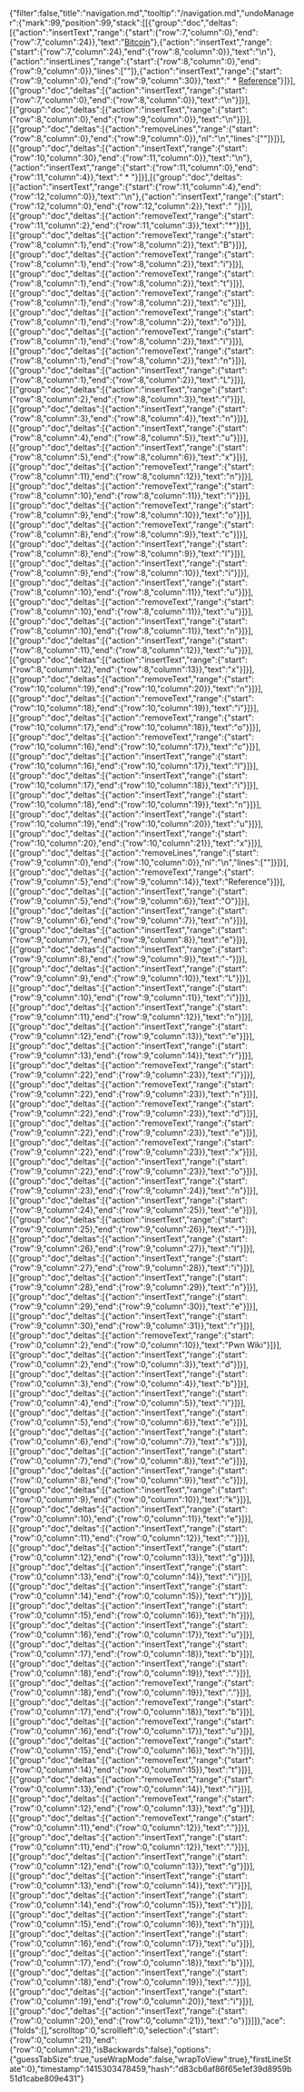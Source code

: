{"filter":false,"title":"navigation.md","tooltip":"/navigation.md","undoManager":{"mark":99,"position":99,"stack":[[{"group":"doc","deltas":[{"action":"insertText","range":{"start":{"row":7,"column":0},"end":{"row":7,"column":24}},"text":"[Bitcoin](coin/index.md)"},{"action":"insertText","range":{"start":{"row":7,"column":24},"end":{"row":8,"column":0}},"text":"\n"},{"action":"insertLines","range":{"start":{"row":8,"column":0},"end":{"row":9,"column":0}},"lines":[""]},{"action":"insertText","range":{"start":{"row":9,"column":0},"end":{"row":9,"column":30}},"text":"  * [Reference](coin/index.md)"}]}],[{"group":"doc","deltas":[{"action":"insertText","range":{"start":{"row":7,"column":0},"end":{"row":8,"column":0}},"text":"\n"}]}],[{"group":"doc","deltas":[{"action":"insertText","range":{"start":{"row":8,"column":0},"end":{"row":9,"column":0}},"text":"\n"}]}],[{"group":"doc","deltas":[{"action":"removeLines","range":{"start":{"row":8,"column":0},"end":{"row":9,"column":0}},"nl":"\n","lines":[""]}]}],[{"group":"doc","deltas":[{"action":"insertText","range":{"start":{"row":10,"column":30},"end":{"row":11,"column":0}},"text":"\n"},{"action":"insertText","range":{"start":{"row":11,"column":0},"end":{"row":11,"column":4}},"text":"  * "}]}],[{"group":"doc","deltas":[{"action":"insertText","range":{"start":{"row":11,"column":4},"end":{"row":12,"column":0}},"text":"\n"},{"action":"insertText","range":{"start":{"row":12,"column":0},"end":{"row":12,"column":2}},"text":"  "}]}],[{"group":"doc","deltas":[{"action":"removeText","range":{"start":{"row":11,"column":2},"end":{"row":11,"column":3}},"text":"*"}]}],[{"group":"doc","deltas":[{"action":"removeText","range":{"start":{"row":8,"column":1},"end":{"row":8,"column":2}},"text":"B"}]}],[{"group":"doc","deltas":[{"action":"removeText","range":{"start":{"row":8,"column":1},"end":{"row":8,"column":2}},"text":"i"}]}],[{"group":"doc","deltas":[{"action":"removeText","range":{"start":{"row":8,"column":1},"end":{"row":8,"column":2}},"text":"t"}]}],[{"group":"doc","deltas":[{"action":"removeText","range":{"start":{"row":8,"column":1},"end":{"row":8,"column":2}},"text":"c"}]}],[{"group":"doc","deltas":[{"action":"removeText","range":{"start":{"row":8,"column":1},"end":{"row":8,"column":2}},"text":"o"}]}],[{"group":"doc","deltas":[{"action":"removeText","range":{"start":{"row":8,"column":1},"end":{"row":8,"column":2}},"text":"i"}]}],[{"group":"doc","deltas":[{"action":"removeText","range":{"start":{"row":8,"column":1},"end":{"row":8,"column":2}},"text":"n"}]}],[{"group":"doc","deltas":[{"action":"insertText","range":{"start":{"row":8,"column":1},"end":{"row":8,"column":2}},"text":"L"}]}],[{"group":"doc","deltas":[{"action":"insertText","range":{"start":{"row":8,"column":2},"end":{"row":8,"column":3}},"text":"i"}]}],[{"group":"doc","deltas":[{"action":"insertText","range":{"start":{"row":8,"column":3},"end":{"row":8,"column":4}},"text":"n"}]}],[{"group":"doc","deltas":[{"action":"insertText","range":{"start":{"row":8,"column":4},"end":{"row":8,"column":5}},"text":"u"}]}],[{"group":"doc","deltas":[{"action":"insertText","range":{"start":{"row":8,"column":5},"end":{"row":8,"column":6}},"text":"x"}]}],[{"group":"doc","deltas":[{"action":"removeText","range":{"start":{"row":8,"column":11},"end":{"row":8,"column":12}},"text":"n"}]}],[{"group":"doc","deltas":[{"action":"removeText","range":{"start":{"row":8,"column":10},"end":{"row":8,"column":11}},"text":"i"}]}],[{"group":"doc","deltas":[{"action":"removeText","range":{"start":{"row":8,"column":9},"end":{"row":8,"column":10}},"text":"o"}]}],[{"group":"doc","deltas":[{"action":"removeText","range":{"start":{"row":8,"column":8},"end":{"row":8,"column":9}},"text":"c"}]}],[{"group":"doc","deltas":[{"action":"insertText","range":{"start":{"row":8,"column":8},"end":{"row":8,"column":9}},"text":"l"}]}],[{"group":"doc","deltas":[{"action":"insertText","range":{"start":{"row":8,"column":9},"end":{"row":8,"column":10}},"text":"i"}]}],[{"group":"doc","deltas":[{"action":"insertText","range":{"start":{"row":8,"column":10},"end":{"row":8,"column":11}},"text":"u"}]}],[{"group":"doc","deltas":[{"action":"removeText","range":{"start":{"row":8,"column":10},"end":{"row":8,"column":11}},"text":"u"}]}],[{"group":"doc","deltas":[{"action":"insertText","range":{"start":{"row":8,"column":10},"end":{"row":8,"column":11}},"text":"n"}]}],[{"group":"doc","deltas":[{"action":"insertText","range":{"start":{"row":8,"column":11},"end":{"row":8,"column":12}},"text":"u"}]}],[{"group":"doc","deltas":[{"action":"insertText","range":{"start":{"row":8,"column":12},"end":{"row":8,"column":13}},"text":"x"}]}],[{"group":"doc","deltas":[{"action":"removeText","range":{"start":{"row":10,"column":19},"end":{"row":10,"column":20}},"text":"n"}]}],[{"group":"doc","deltas":[{"action":"removeText","range":{"start":{"row":10,"column":18},"end":{"row":10,"column":19}},"text":"i"}]}],[{"group":"doc","deltas":[{"action":"removeText","range":{"start":{"row":10,"column":17},"end":{"row":10,"column":18}},"text":"o"}]}],[{"group":"doc","deltas":[{"action":"removeText","range":{"start":{"row":10,"column":16},"end":{"row":10,"column":17}},"text":"c"}]}],[{"group":"doc","deltas":[{"action":"insertText","range":{"start":{"row":10,"column":16},"end":{"row":10,"column":17}},"text":"l"}]}],[{"group":"doc","deltas":[{"action":"insertText","range":{"start":{"row":10,"column":17},"end":{"row":10,"column":18}},"text":"i"}]}],[{"group":"doc","deltas":[{"action":"insertText","range":{"start":{"row":10,"column":18},"end":{"row":10,"column":19}},"text":"n"}]}],[{"group":"doc","deltas":[{"action":"insertText","range":{"start":{"row":10,"column":19},"end":{"row":10,"column":20}},"text":"u"}]}],[{"group":"doc","deltas":[{"action":"insertText","range":{"start":{"row":10,"column":20},"end":{"row":10,"column":21}},"text":"x"}]}],[{"group":"doc","deltas":[{"action":"removeLines","range":{"start":{"row":9,"column":0},"end":{"row":10,"column":0}},"nl":"\n","lines":[""]}]}],[{"group":"doc","deltas":[{"action":"removeText","range":{"start":{"row":9,"column":5},"end":{"row":9,"column":14}},"text":"Reference"}]}],[{"group":"doc","deltas":[{"action":"insertText","range":{"start":{"row":9,"column":5},"end":{"row":9,"column":6}},"text":"O"}]}],[{"group":"doc","deltas":[{"action":"insertText","range":{"start":{"row":9,"column":6},"end":{"row":9,"column":7}},"text":"n"}]}],[{"group":"doc","deltas":[{"action":"insertText","range":{"start":{"row":9,"column":7},"end":{"row":9,"column":8}},"text":"e"}]}],[{"group":"doc","deltas":[{"action":"insertText","range":{"start":{"row":9,"column":8},"end":{"row":9,"column":9}},"text":"-"}]}],[{"group":"doc","deltas":[{"action":"insertText","range":{"start":{"row":9,"column":9},"end":{"row":9,"column":10}},"text":"L"}]}],[{"group":"doc","deltas":[{"action":"insertText","range":{"start":{"row":9,"column":10},"end":{"row":9,"column":11}},"text":"i"}]}],[{"group":"doc","deltas":[{"action":"insertText","range":{"start":{"row":9,"column":11},"end":{"row":9,"column":12}},"text":"n"}]}],[{"group":"doc","deltas":[{"action":"insertText","range":{"start":{"row":9,"column":12},"end":{"row":9,"column":13}},"text":"e"}]}],[{"group":"doc","deltas":[{"action":"insertText","range":{"start":{"row":9,"column":13},"end":{"row":9,"column":14}},"text":"r"}]}],[{"group":"doc","deltas":[{"action":"removeText","range":{"start":{"row":9,"column":22},"end":{"row":9,"column":23}},"text":"i"}]}],[{"group":"doc","deltas":[{"action":"removeText","range":{"start":{"row":9,"column":22},"end":{"row":9,"column":23}},"text":"n"}]}],[{"group":"doc","deltas":[{"action":"removeText","range":{"start":{"row":9,"column":22},"end":{"row":9,"column":23}},"text":"d"}]}],[{"group":"doc","deltas":[{"action":"removeText","range":{"start":{"row":9,"column":22},"end":{"row":9,"column":23}},"text":"e"}]}],[{"group":"doc","deltas":[{"action":"removeText","range":{"start":{"row":9,"column":22},"end":{"row":9,"column":23}},"text":"x"}]}],[{"group":"doc","deltas":[{"action":"insertText","range":{"start":{"row":9,"column":22},"end":{"row":9,"column":23}},"text":"o"}]}],[{"group":"doc","deltas":[{"action":"insertText","range":{"start":{"row":9,"column":23},"end":{"row":9,"column":24}},"text":"n"}]}],[{"group":"doc","deltas":[{"action":"insertText","range":{"start":{"row":9,"column":24},"end":{"row":9,"column":25}},"text":"e"}]}],[{"group":"doc","deltas":[{"action":"insertText","range":{"start":{"row":9,"column":25},"end":{"row":9,"column":26}},"text":"-"}]}],[{"group":"doc","deltas":[{"action":"insertText","range":{"start":{"row":9,"column":26},"end":{"row":9,"column":27}},"text":"l"}]}],[{"group":"doc","deltas":[{"action":"insertText","range":{"start":{"row":9,"column":27},"end":{"row":9,"column":28}},"text":"i"}]}],[{"group":"doc","deltas":[{"action":"insertText","range":{"start":{"row":9,"column":28},"end":{"row":9,"column":29}},"text":"n"}]}],[{"group":"doc","deltas":[{"action":"insertText","range":{"start":{"row":9,"column":29},"end":{"row":9,"column":30}},"text":"e"}]}],[{"group":"doc","deltas":[{"action":"insertText","range":{"start":{"row":9,"column":30},"end":{"row":9,"column":31}},"text":"r"}]}],[{"group":"doc","deltas":[{"action":"removeText","range":{"start":{"row":0,"column":2},"end":{"row":0,"column":10}},"text":"Pwn Wiki"}]}],[{"group":"doc","deltas":[{"action":"insertText","range":{"start":{"row":0,"column":2},"end":{"row":0,"column":3}},"text":"d"}]}],[{"group":"doc","deltas":[{"action":"insertText","range":{"start":{"row":0,"column":3},"end":{"row":0,"column":4}},"text":"b"}]}],[{"group":"doc","deltas":[{"action":"insertText","range":{"start":{"row":0,"column":4},"end":{"row":0,"column":5}},"text":"i"}]}],[{"group":"doc","deltas":[{"action":"insertText","range":{"start":{"row":0,"column":5},"end":{"row":0,"column":6}},"text":"e"}]}],[{"group":"doc","deltas":[{"action":"insertText","range":{"start":{"row":0,"column":6},"end":{"row":0,"column":7}},"text":"s"}]}],[{"group":"doc","deltas":[{"action":"insertText","range":{"start":{"row":0,"column":7},"end":{"row":0,"column":8}},"text":"e"}]}],[{"group":"doc","deltas":[{"action":"insertText","range":{"start":{"row":0,"column":8},"end":{"row":0,"column":9}},"text":"c"}]}],[{"group":"doc","deltas":[{"action":"insertText","range":{"start":{"row":0,"column":9},"end":{"row":0,"column":10}},"text":"k"}]}],[{"group":"doc","deltas":[{"action":"insertText","range":{"start":{"row":0,"column":10},"end":{"row":0,"column":11}},"text":"e"}]}],[{"group":"doc","deltas":[{"action":"insertText","range":{"start":{"row":0,"column":11},"end":{"row":0,"column":12}},"text":"."}]}],[{"group":"doc","deltas":[{"action":"insertText","range":{"start":{"row":0,"column":12},"end":{"row":0,"column":13}},"text":"g"}]}],[{"group":"doc","deltas":[{"action":"insertText","range":{"start":{"row":0,"column":13},"end":{"row":0,"column":14}},"text":"i"}]}],[{"group":"doc","deltas":[{"action":"insertText","range":{"start":{"row":0,"column":14},"end":{"row":0,"column":15}},"text":"t"}]}],[{"group":"doc","deltas":[{"action":"insertText","range":{"start":{"row":0,"column":15},"end":{"row":0,"column":16}},"text":"h"}]}],[{"group":"doc","deltas":[{"action":"insertText","range":{"start":{"row":0,"column":16},"end":{"row":0,"column":17}},"text":"u"}]}],[{"group":"doc","deltas":[{"action":"insertText","range":{"start":{"row":0,"column":17},"end":{"row":0,"column":18}},"text":"b"}]}],[{"group":"doc","deltas":[{"action":"insertText","range":{"start":{"row":0,"column":18},"end":{"row":0,"column":19}},"text":"."}]}],[{"group":"doc","deltas":[{"action":"removeText","range":{"start":{"row":0,"column":18},"end":{"row":0,"column":19}},"text":"."}]}],[{"group":"doc","deltas":[{"action":"removeText","range":{"start":{"row":0,"column":17},"end":{"row":0,"column":18}},"text":"b"}]}],[{"group":"doc","deltas":[{"action":"removeText","range":{"start":{"row":0,"column":16},"end":{"row":0,"column":17}},"text":"u"}]}],[{"group":"doc","deltas":[{"action":"removeText","range":{"start":{"row":0,"column":15},"end":{"row":0,"column":16}},"text":"h"}]}],[{"group":"doc","deltas":[{"action":"removeText","range":{"start":{"row":0,"column":14},"end":{"row":0,"column":15}},"text":"t"}]}],[{"group":"doc","deltas":[{"action":"removeText","range":{"start":{"row":0,"column":13},"end":{"row":0,"column":14}},"text":"i"}]}],[{"group":"doc","deltas":[{"action":"removeText","range":{"start":{"row":0,"column":12},"end":{"row":0,"column":13}},"text":"g"}]}],[{"group":"doc","deltas":[{"action":"removeText","range":{"start":{"row":0,"column":11},"end":{"row":0,"column":12}},"text":"."}]}],[{"group":"doc","deltas":[{"action":"insertText","range":{"start":{"row":0,"column":11},"end":{"row":0,"column":12}},"text":"."}]}],[{"group":"doc","deltas":[{"action":"insertText","range":{"start":{"row":0,"column":12},"end":{"row":0,"column":13}},"text":"g"}]}],[{"group":"doc","deltas":[{"action":"insertText","range":{"start":{"row":0,"column":13},"end":{"row":0,"column":14}},"text":"i"}]}],[{"group":"doc","deltas":[{"action":"insertText","range":{"start":{"row":0,"column":14},"end":{"row":0,"column":15}},"text":"t"}]}],[{"group":"doc","deltas":[{"action":"insertText","range":{"start":{"row":0,"column":15},"end":{"row":0,"column":16}},"text":"h"}]}],[{"group":"doc","deltas":[{"action":"insertText","range":{"start":{"row":0,"column":16},"end":{"row":0,"column":17}},"text":"u"}]}],[{"group":"doc","deltas":[{"action":"insertText","range":{"start":{"row":0,"column":17},"end":{"row":0,"column":18}},"text":"b"}]}],[{"group":"doc","deltas":[{"action":"insertText","range":{"start":{"row":0,"column":18},"end":{"row":0,"column":19}},"text":"."}]}],[{"group":"doc","deltas":[{"action":"insertText","range":{"start":{"row":0,"column":19},"end":{"row":0,"column":20}},"text":"i"}]}],[{"group":"doc","deltas":[{"action":"insertText","range":{"start":{"row":0,"column":20},"end":{"row":0,"column":21}},"text":"o"}]}]]},"ace":{"folds":[],"scrolltop":0,"scrollleft":0,"selection":{"start":{"row":0,"column":21},"end":{"row":0,"column":21},"isBackwards":false},"options":{"guessTabSize":true,"useWrapMode":false,"wrapToView":true},"firstLineState":0},"timestamp":1415303478459,"hash":"d83cb6af86f65e1ef39d8959b51d1cabe809e431"}